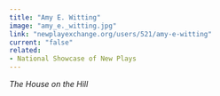 ```yaml
---
title: "Amy E. Witting"
image: "amy_e._witting.jpg"
link: "newplayexchange.org/users/521/amy-e-witting"
current: "false"
related:
- National Showcase of New Plays
---
```


*The House on the Hill*

